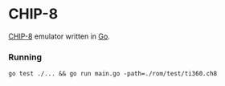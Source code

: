 # CHIP-8

[CHIP-8](https://en.wikipedia.org/wiki/CHIP-8) emulator written in [Go](https://golang.org/).

### Running

    go test ./... && go run main.go -path=./rom/test/ti360.ch8
